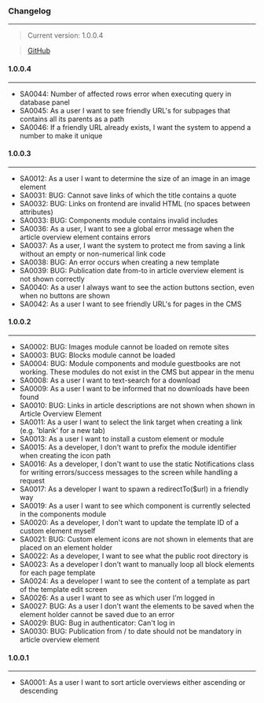 ### Changelog
***
> Current version: 1.0.0.4

> [GitHub](https://github.com/jimpouwels/site_administrator)

#### 1.0.0.4
***
* SA0044: Number of affected rows error when executing query in database panel
* SA0045: As a user I want to see friendly URL's for subpages that contains all its parents as a path
* SA0046: If a friendly URL already exists, I want the system to append a number to make it unique

#### 1.0.0.3
***
* SA0012: As a user I want to determine the size of an image in an image element
* SA0031: BUG: Cannot save links of which the title contains a quote
* SA0032: BUG: Links on frontend are invalid HTML (no spaces between attributes)
* SA0033: BUG: Components module contains invalid includes
* SA0036: As a user, I want to see a global error message when the article overview element contains errors
* SA0037: As a user, I want the system to protect me from saving a link without an empty or non-numerical link code
* SA0038: BUG: An error occurs when creating a new template
* SA0039: BUG: Publication date from-to in article overview element is not shown correctly
* SA0040: As a user I always want to see the action buttons section, even when no buttons are shown
* SA0042: As a user I want to see friendly URL's for pages in the CMS


#### 1.0.0.2
***
* SA0002: BUG: Images module cannot be loaded on remote sites
* SA0003: BUG: Blocks module cannot be loaded
* SA0004: BUG: Module components and module guestbooks are not working. These modules do not exist in the CMS but appear in the menu
* SA0008: As a user I want to text-search for a download
* SA0009: As a user I want to be informed that no downloads have been found
* SA0010: BUG: Links in article descriptions are not shown when shown in Article Overview Element
* SA0011: As a user I want to select the link target when creating a link (e.g. 'blank' for a new tab)
* SA0013: As a user I want to install a custom element or module
* SA0015: As a developer, I don't want to prefix the module identifier when creating the icon path
* SA0016: As a developer, I don't want to use the static Notifications class for writing errors/success messages to the screen while handling a request
* SA0017: As a developer I want to spawn a redirectTo($url) in a friendly way
* SA0019: As a user I want to see which component is currently selected in the components module
* SA0020: As a developer, I don't want to update the template ID of a custom element myself
* SA0021: BUG: Custom element icons are not shown in elements that are placed on an element holder
* SA0022: As a developer, I want to see what the public root directory is
* SA0023: As a developer I don't want to manually loop all block elements for each page template
* SA0024: As a developer I want to see the content of a template as part of the template edit screen
* SA0026: As a user I want to see as which user I'm logged in
* SA0027: BUG: As a user I don't want the elements to be saved when the element holder cannot be saved due to an error
* SA0029: BUG: Bug in authenticator: Can't log in
* SA0030: BUG: Publication from / to date should not be mandatory in article overview element


#### 1.0.0.1
***
* SA0001: As a user I want to sort article overviews either ascending or descending
